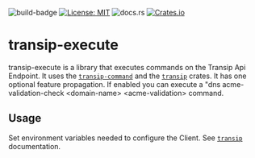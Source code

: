 ![build-badge](https://github.com/paulusminus/transipctl/actions/workflows/rust.yml/badge.svg)
[![License: MIT](https://img.shields.io/badge/License-MIT-yellow.svg)](https://opensource.org/licenses/MIT)
![docs.rs](https://img.shields.io/docsrs/transip-execute)
[![Crates.io](https://img.shields.io/crates/v/transip-execute)](https://crates.io/crates/transip-execute)

# transip-execute

transip-execute is a library that executes commands on the Transip Api Endpoint.
It uses the [`transip-command`] and the [`transip`] crates. It has one optional feature propagation.
If enabled you can execute a "dns acme-validation-check \<domain-name\> \<acme-validation\> command.


## Usage

Set environment variables needed to configure the Client. See [`transip`] documentation.

[`transip-command`]: https://crates.io/crates/transip-command
[`transip`]: https://crates.io/crates/transip